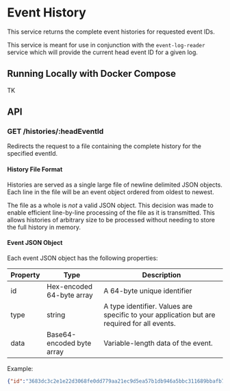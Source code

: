 # Event History

This service returns the complete event histories for requested event
IDs.

This service is meant for use in conjunction with the `event-log-reader`
service which will provide the current head event ID for a given log.

## Running Locally with Docker Compose

TK

## API

### GET /histories/:headEventId

Redirects the request to a file containing the complete history for the
 specified eventId.

#### History File Format

Histories are served as a single large file of newline delimited JSON
objects. Each line in the file will be an event object ordered from
oldest to newest.

The file as a whole is *not* a valid JSON object.
This decision was made to enable efficient line-by-line processing of
the file as it is transmitted. This allows histories of arbitrary size
to be processed without needing to store the full history in memory.

#### Event JSON Object

Each event JSON object has the following properties:

|Property| Type| Description|
|---|---|---|
|id| Hex-encoded 64-byte array | A 64-byte unique identifier|
|type| string| A type identifier. Values are specific to your application but are required for all events. |
|data| Base64-encoded byte array| Variable-length data of the event.|

Example:

```json
{"id":"3683dc3c2e1e22d3068fe0dd779aa21ec9d5ea57b1db946a5bbc311689bbafb7","type":"AccountOpened","data":"eyJhY2NvdW50SWQiOiJhODg0Mzc2NS1mZmI4LTQ0MTctYjVjNi0wYTI3N2FjY2ZkY2QifQ=="}
```
